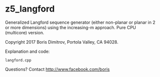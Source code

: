 # z5_langford
Generalized Langford sequence generator (either non-planar or planar in 2 or more dimensions) using the increasing-m approach.  Pure CPU (multicore) version.

Copyright 2017 Boris Dimitrov, Portola Valley, CA 94028.

Explanation and code:

    langford.cpp
    
Questions? Contact http://www.facebook.com/boris
